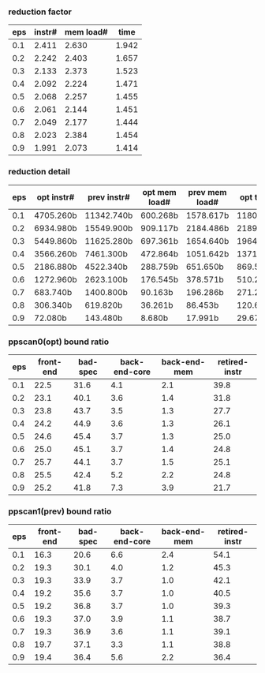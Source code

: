 ### reduction factor

eps | instr# | mem load# | time
--- | --- | --- | ---
0.1 | 2.411 | 2.630 | 1.942
0.2 | 2.242 | 2.403 | 1.657
0.3 | 2.133 | 2.373 | 1.523
0.4 | 2.092 | 2.224 | 1.471
0.5 | 2.068 | 2.257 | 1.455
0.6 | 2.061 | 2.144 | 1.451
0.7 | 2.049 | 2.177 | 1.444
0.8 | 2.023 | 2.384 | 1.454
0.9 | 1.991 | 2.073 | 1.414

### reduction detail

eps | opt instr# | prev instr# | opt mem load# | prev mem load# | opt time | prev time
--- | --- | --- | --- | --- | --- | ---
0.1 | 4705.260b | 11342.740b | 600.268b | 1578.617b | 1180.937 | 2293.642
0.2 | 6934.980b | 15549.900b | 909.117b | 2184.486b | 2189.445 | 3627.329
0.3 | 5449.860b | 11625.280b | 697.361b | 1654.640b | 1964.866 | 2992.854
0.4 | 3566.260b | 7461.300b | 472.864b | 1051.642b | 1371.150 | 2017.014
0.5 | 2186.880b | 4522.340b | 288.759b | 651.650b | 869.544 | 1264.955
0.6 | 1272.960b | 2623.100b | 176.545b | 378.571b | 510.298 | 740.671
0.7 | 683.740b | 1400.800b | 90.163b | 196.286b | 271.233 | 391.714
0.8 | 306.340b | 619.820b | 36.261b | 86.453b | 120.681 | 175.427
0.9 | 72.080b | 143.480b | 8.680b | 17.991b | 29.671 | 41.959

### ppscan0(opt) bound ratio

eps | front-end | bad-spec | back-end-core | back-end-mem | retired-instr
--- | --- | --- | --- | --- | ---
0.1 | 22.5 | 31.6 | 4.1 | 2.1 | 39.8
0.2 | 23.1 | 40.1 | 3.6 | 1.4 | 31.8
0.3 | 23.8 | 43.7 | 3.5 | 1.3 | 27.7
0.4 | 24.2 | 44.9 | 3.6 | 1.3 | 26.1
0.5 | 24.6 | 45.4 | 3.7 | 1.3 | 25.0
0.6 | 25.0 | 45.1 | 3.7 | 1.4 | 24.8
0.7 | 25.7 | 44.1 | 3.7 | 1.5 | 25.1
0.8 | 25.5 | 42.4 | 5.2 | 2.2 | 24.8
0.9 | 25.2 | 41.8 | 7.3 | 3.9 | 21.7

### ppscan1(prev) bound ratio

eps | front-end | bad-spec | back-end-core | back-end-mem | retired-instr
--- | --- | --- | --- | --- | ---
0.1 | 16.3 | 20.6 | 6.6 | 2.4 | 54.1
0.2 | 19.3 | 30.1 | 4.0 | 1.2 | 45.3
0.3 | 19.3 | 33.9 | 3.7 | 1.0 | 42.1
0.4 | 19.2 | 35.6 | 3.7 | 1.0 | 40.5
0.5 | 19.2 | 36.8 | 3.7 | 1.0 | 39.3
0.6 | 19.3 | 37.0 | 3.9 | 1.1 | 38.7
0.7 | 19.3 | 36.9 | 3.6 | 1.1 | 39.1
0.8 | 19.7 | 37.1 | 3.3 | 1.1 | 38.8
0.9 | 19.4 | 36.4 | 5.6 | 2.2 | 36.4

